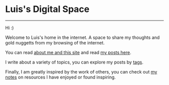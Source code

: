 # Luis's Digital Space

---

Hi :)

Welcome to Luis's home in the internet. A space to share my thoughts and gold nuggetts from my browsing of the internet.

You can read [about me and this site](/about) and read [my posts here](/posts).

I write about a variety of topics, you can explore my posts by [tags](/tags).

Finally, I am greatly inspired by the work of others, you can check out [my notes](/notes) on resources I have enjoyed or found inspiring.
